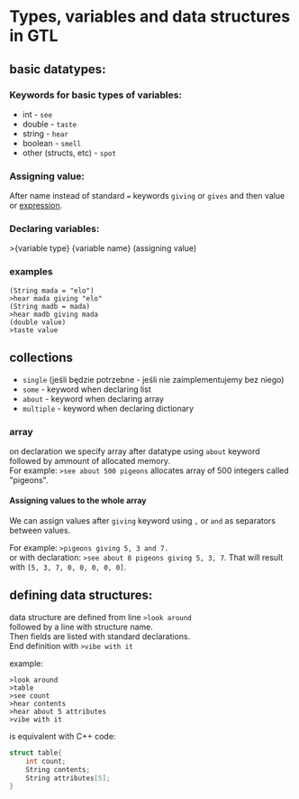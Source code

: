 # Types, variables and data structures in GTL

## basic datatypes:

### Keywords for basic types of variables:
- int       - `see`
- double    - `taste`
- string    - `hear`
- boolean   - `smell`
- other (structs, etc) - `spot`

### Assigning value:
After name instead of standard `=` keywords `giving` or `gives` and then value or [expression](expressions.md).

### Declaring variables:
\>{variable type} {variable name} (assigning value)

### examples
```GTL
(String mada = "elo")
>hear mada giving "elo"
(String madb = mada)
>hear madb giving mada
(double value)
>taste value
```

## collections
- `single` (jeśli będzie potrzebne - jeśli nie zaimplementujemy bez niego)
- `some` - keyword when declaring list
- `about` - keyword when declaring array
- `multiple` - keyword when declaring dictionary

### array
on declaration we specify array after datatype using `about` keyword followed by ammount of allocated memory.\
For example: `>see about 500 pigeons` allocates array of 500 integers called "pigeons".

#### Assigning values to the whole array
We can assign values after `giving` keyword using `,` or `and` as separators between values.

For example: `>pigeons giving 5, 3 and 7.`\
or with declaration: `>see about 8 pigeons giving 5, 3, 7`. That will result with `[5, 3, 7, 0, 0, 0, 0, 0]`.


## defining data structures:
data structure are defined from line
`>look around`\
followed by a line with structure name.\
Then fields are listed with standard declarations.\
End definition with `>vibe with it`

example:
```
>look around
>table
>see count
>hear contents
>hear about 5 attributes
>vibe with it
```
is equivalent with C++ code:
```C++
struct table{
    int count;
    String contents;
    String attributes[5];
}
```